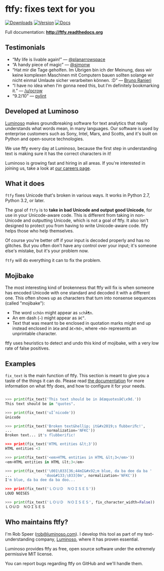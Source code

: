 # ftfy: fixes text for you

[![Downloads](https://pypip.in/d/ftfy/badge.png)](https://crate.io/packages/ftfy)
[![Version](https://pypip.in/v/ftfy/badge.png)](https://crate.io/packages/ftfy)
[![Docs](https://readthedocs.org/projects/ftfy/badge/?version=latest)](http://ftfy.readthedocs.org/en/latest/)

Full documentation: **http://ftfy.readthedocs.org**

## Testimonials

- “My life is livable again!”
  — [@planarrowspace](http://twitter.com/planarrowspace)
- “A handy piece of magic”
  — [@simonw](http://twitter.com/simonw)
- “Hat mir die Tage geholfen. Im Übrigen bin ich der Meinung, dass wir keine komplexen Maschinen mit Computern bauen sollten solange wir nicht einmal Umlaute sicher verarbeiten können. :D”
  — [Bruno Ranieri](http://yrrsinn.de/2012/09/17/gelesen-kw37/)
- “I have no idea when I’m gonna need this, but I’m definitely bookmarking it.”
  — [/u/ocrow](http://reddit.com/u/ocrow)
- “9.2/10”
  — [pylint](https://bitbucket.org/logilab/pylint/)

## Developed at Luminoso

[Luminoso](http://www.luminoso.com) makes groundbreaking software for text
analytics that really understands what words mean, in many languages. Our
software is used by enterprise customers such as Sony, Intel, Mars, and Scotts,
and it's built on Python and open-source technologies.

We use ftfy every day at Luminoso, because the first step in understanding text
is making sure it has the correct characters in it!

Luminoso is growing fast and hiring in all areas. If you're interested in
joining us, take a look at [our careers
page](http://www.luminoso.com/careers.html).

## What it does

`ftfy` fixes Unicode that's broken in various ways. It works in Python 2.7,
Python 3.2, or later.

The goal of `ftfy` is to **take in bad Unicode and output good Unicode**, for use
in your Unicode-aware code. This is different from taking in non-Unicode and
outputting Unicode, which is not a goal of ftfy. It also isn't designed to
protect you from having to write Unicode-aware code. ftfy helps those who help
themselves.

Of course you're better off if your input is decoded properly and has no
glitches. But you often don't have any control over your input; it's someone
else's mistake, but it's your problem now.

`ftfy` will do everything it can to fix the problem.

## Mojibake

The most interesting kind of brokenness that ftfy will fix is when someone has
encoded Unicode with one standard and decoded it with a different one.  This
often shows up as characters that turn into nonsense sequences (called
"mojibake"):

- The word ``schön`` might appear as ``schÃ¶n``.
- An em dash (``—``) might appear as ``â€”``.
- Text that was meant to be enclosed in quotation marks might end up
  instead enclosed in ``â€œ`` and ``â€<9d>``, where ``<9d>`` represents an
  unprintable character.

ftfy uses heuristics to detect and undo this kind of mojibake, with a very
low rate of false positives.

## Examples

`fix_text` is the main function of ftfy. This section is meant to give you a
taste of the things it can do. Please read [the
documentation](http://ftfy.readthedocs.org) for more information on what ftfy
does, and how to configure it for your needs.


```python

>>> print(fix_text('This text should be in â€œquotesâ€\x9d.'))
This text should be in "quotes".

>>> print(fix_text('uÌˆnicode'))
ünicode

>>> print(fix_text('Broken text&hellip; it&#x2019;s ﬂubberiﬁc!',
...                normalization='NFKC'))
Broken text... it's flubberific!

>>> print(fix_text('HTML entities &lt;3'))
HTML entities <3

>>> print(fix_text('<em>HTML entities in HTML &lt;3</em>'))
<em>HTML entities in HTML &lt;3</em>

>>> print(fix_text('\001\033[36;44mI&#x92;m blue, da ba dee da ba '
...               'doo&#133;\033[0m', normalization='NFKC'))
I'm blue, da ba dee da ba doo...

>>> print(fix_text('ＬＯＵＤ　ＮＯＩＳＥＳ'))
LOUD NOISES

>>> print(fix_text('ＬＯＵＤ　ＮＯＩＳＥＳ', fix_character_width=False))
ＬＯＵＤ　ＮＯＩＳＥＳ
```


## Who maintains ftfy?

I'm Rob Speer (rob@luminoso.com).  I develop this tool as part of my
text-understanding company, [Luminoso](http://luminoso.com), where it has
proven essential.

Luminoso provides ftfy as free, open source software under the extremely
permissive MIT license.

You can report bugs regarding ftfy on GitHub and we'll handle them.
